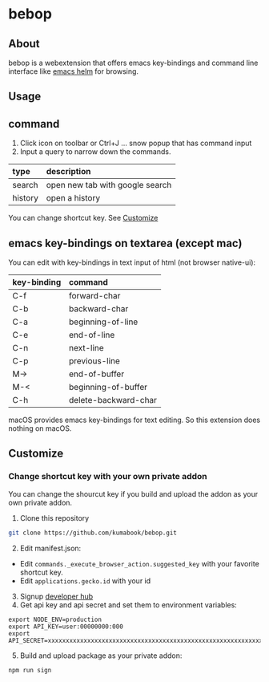 bebop
=====

About
-----

bebop is a webextension that offers
emacs key-bindings and command line interface like
[emacs helm](https://github.com/emacs-helm/helm) for browsing.


Usage
-----

## command

1. Click icon on toolbar or Ctrl+J ... snow popup that has command input
2. Input a query to narrow down the commands.

| type        | description                     |
|:------------|:------------------------------- |
| search      | open new tab with google search |
| history     | open a history                  |

You can change shortcut key. See [Customize](#change-shortcut-key-with-your-own-private-addon)

## emacs key-bindings on textarea (except mac)

You can edit with key-bindings in text input of html (not browser native-ui):

| key-binding | command              |
|:------------|:-------------------- |
| C-f         | forward-char         |
| C-b         | backward-char        |
| C-a         | beginning-of-line    |
| C-e         | end-of-line          |
| C-n         | next-line            |
| C-p         | previous-line        |
| M->         | end-of-buffer        |
| M-<         | beginning-of-buffer  |
| C-h         | delete-backward-char |

macOS provides emacs key-bindings for text editing.
So this extension does nothing on macOS.


## Customize

### Change shortcut key with your own private addon

You can change the shourcut key if you build and upload the addon as your own private addon.

1. Clone this repository

```sh
git clone https://github.com/kumabook/bebop.git

```

2. Edit manifest.json:

- Edit `commands._execute_browser_action.suggested_key`  with your favorite shortcut key.
- Edit `applications.gecko.id` with your id

3. Signup [developer hub](https://addons.mozilla.org/en-US/developers/addon/)
4. Get api key and api secret and set them to environment variables:

```
export NODE_ENV=production
export API_KEY=user:00000000:000
export API_SECRET=xxxxxxxxxxxxxxxxxxxxxxxxxxxxxxxxxxxxxxxxxxxxxxxxxxxxxxxxxxxxxxxx
```

5. Build and upload package as your private addon:

```
npm run sign
```
